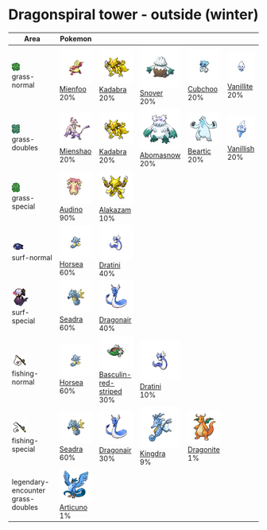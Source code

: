 # Dragonspiral tower - outside (winter)

| Area                                                                             | Pokemon                                                                       | &nbsp;                                                                                                | &nbsp;                                                                          | &nbsp;                                                                         | &nbsp;                                                                          |
| -------------------------------------------------------------------------------- | ----------------------------------------------------------------------------- | ----------------------------------------------------------------------------------------------------- | ------------------------------------------------------------------------------- | ------------------------------------------------------------------------------ | ------------------------------------------------------------------------------- |
| ![grass-normal](../../img/items/grass-normal.png)<br/>grass-normal<br/>          | ![mienfoo](../../img/pokemon/619.png) <br/>[Mienfoo](/pokemon/619) <br/>20%   | ![kadabra](../../img/pokemon/064.png) <br/>[Kadabra](/pokemon/064) <br/>20%                           | ![snover](../../img/pokemon/459.png) <br/>[Snover](/pokemon/459) <br/>20%       | ![cubchoo](../../img/pokemon/613.png) <br/>[Cubchoo](/pokemon/613) <br/>20%    | ![vanillite](../../img/pokemon/582.png) <br/>[Vanillite](/pokemon/582) <br/>20% |
| ![grass-doubles](../../img/items/grass-doubles.png)<br/>grass-doubles<br/>       | ![mienshao](../../img/pokemon/620.png) <br/>[Mienshao](/pokemon/620) <br/>20% | ![kadabra](../../img/pokemon/064.png) <br/>[Kadabra](/pokemon/064) <br/>20%                           | ![abomasnow](../../img/pokemon/460.png) <br/>[Abomasnow](/pokemon/460) <br/>20% | ![beartic](../../img/pokemon/614.png) <br/>[Beartic](/pokemon/614) <br/>20%    | ![vanillish](../../img/pokemon/583.png) <br/>[Vanillish](/pokemon/583) <br/>20% |
| ![grass-special](../../img/items/grass-special.png)<br/>grass-special<br/>       | ![audino](../../img/pokemon/531.png) <br/>[Audino](/pokemon/531) <br/>90%     | ![alakazam](../../img/pokemon/065.png) <br/>[Alakazam](/pokemon/065) <br/>10%                         |
| ![surf-normal](../../img/items/surf-normal.png)<br/>surf-normal<br/>             | ![horsea](../../img/pokemon/116.png) <br/>[Horsea](/pokemon/116) <br/>60%     | ![dratini](../../img/pokemon/147.png) <br/>[Dratini](/pokemon/147) <br/>40%                           |
| ![surf-special](../../img/items/surf-special.png)<br/>surf-special<br/>          | ![seadra](../../img/pokemon/117.png) <br/>[Seadra](/pokemon/117) <br/>60%     | ![dragonair](../../img/pokemon/148.png) <br/>[Dragonair](/pokemon/148) <br/>40%                       |
| ![fishing-normal](../../img/items/fishing-normal.png)<br/>fishing-normal<br/>    | ![horsea](../../img/pokemon/116.png) <br/>[Horsea](/pokemon/116) <br/>60%     | ![basculin-red-striped](../../img/pokemon/550.png) <br/>[Basculin-red-striped](/pokemon/550) <br/>30% | ![dratini](../../img/pokemon/147.png) <br/>[Dratini](/pokemon/147) <br/>10%     |
| ![fishing-special](../../img/items/fishing-special.png)<br/>fishing-special<br/> | ![seadra](../../img/pokemon/117.png) <br/>[Seadra](/pokemon/117) <br/>60%     | ![dragonair](../../img/pokemon/148.png) <br/>[Dragonair](/pokemon/148) <br/>30%                       | ![kingdra](../../img/pokemon/230.png) <br/>[Kingdra](/pokemon/230) <br/>9%      | ![dragonite](../../img/pokemon/149.png) <br/>[Dragonite](/pokemon/149) <br/>1% |
| legendary-encounter grass-doubles<br/>                                           | ![articuno](../../img/pokemon/144.png) <br/>[Articuno](/pokemon/144) <br/>1%  |